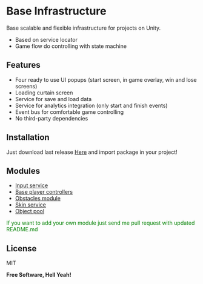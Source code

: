 # Base Infrastructure

Base scalable and flexible infrastructure for projects on Unity. 

- Based on service locator
- Game flow do controlling with state machine

## Features

- Four ready to use UI popups (start screen, in game overlay, win and lose screens)
- Loading curtain screen
- Service for save and load data
- Service for analytics integration (only start and finish events) 
- Event bus for comfortable game controlling
- No third-party dependencies

## Installation

Just download last release [Here](https://github.com/1ierro1ast/BaseInfrastructure/releases) and import package in your project!

## Modules

- [Input service](https://github.com/1ierro1ast/InputServiceModule)
- [Base player controllers](https://github.com/1ierro1ast/BasePlayerControllers)
- [Obstacles module](https://github.com/1ierro1ast/ObstaclesModule)
- [Skin service](https://github.com/1ierro1ast/SkinServiceModule)
- [Object pool](https://github.com/1ierro1ast/ObjectPoolService)

<span style="color:green"> If you want to add your own module just send me pull request with updated README.md </span>

## License

MIT

**Free Software, Hell Yeah!**

